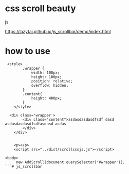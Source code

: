 # css scroll beauty


js

https://lazytai.github.io/js_scrollbar/demo/index.html

# how to use
```
 <style>
        .wrapper {
            width: 100px;
            height: 100px;
            position: relative;
            overflow: hidden;
        }
        .content{
            height: 400px;
        }
    </style>
    
  <div class='wrapper'>
        <div class="content">asdasdasdasdfsdf dasd asdasdasdasdfsdfasdasd asdas
        </div>
    </div>


    <p></p>
    <script src="../dist/scrollcssjs.js"></script>

<body>
     new AddScroll(document.querySelector('#wrapper'));
```#   j s _ s c r o l l b a r 
 
 